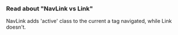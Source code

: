 ### Read about "NavLink vs Link"

NavLink adds 'active' class to the current a tag navigated, while Link doesn't.
